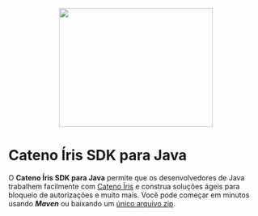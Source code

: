 <p align="center">
    <img src="https://www.catenoiris.com.br/v1/images/logoBRA1.png" width="304" height="235">
</p>

# Cateno Íris SDK para Java

O **Cateno Íris SDK para Java** permite que os desenvolvedores de Java trabalhem facilmente com 
[Cateno Íris](https://www.catenoiris.com.br) e construa soluções ágeis para bloqueio de autorizações e muito mais.
Você pode começar em minutos usando ***Maven*** ou baixando um [único arquivo zip]().

